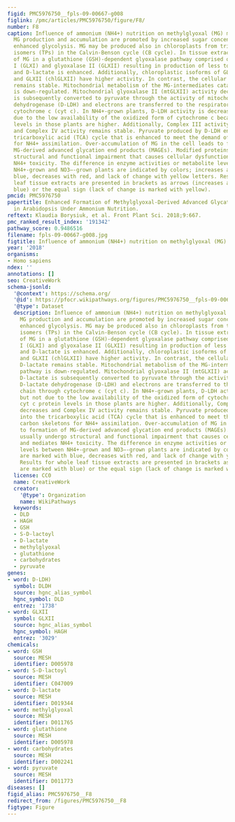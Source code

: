 ```yaml
---
figid: PMC5976750__fpls-09-00667-g008
figlink: /pmc/articles/PMC5976750/figure/F8/
number: F8
caption: Influence of ammonium (NH4+) nutrition on methylglyoxal (MG) metabolism.
  MG production and accumulation are promoted by increased sugar concentration and
  enhanced glycolysis. MG may be produced also in chloroplasts from triose phosphate
  isomers (TPs) in the Calvin-Benson cycle (CB cycle). In tissue extracts, catabolism
  of MG in a glutathione (GSH)-dependent glyoxalase pathway comprised of glyoxalase
  I (GLXI) and glyoxalase II (GLXII) resulting in production of less toxic S-D-lactoylglutathione
  and D-lactate is enhanced. Additionally, chloroplastic isoforms of GLXI (chlGLXI)
  and GLXII (chlGLXII) have higher activity. In contrast, the cellular level of D-lactate
  remains stable. Mitochondrial metabolism of the MG-intermediates catabolic pathway
  is down-regulated. Mitochondrial glyoxalase II (mtGLXII) activity decreases. D-lactate
  is subsequently converted to pyruvate through the activity of mitochondrial D-lactate
  dehydrogenase (D-LDH) and electrons are transferred to the respiratory chain through
  cytochrome c (cyt c). In NH4+-grown plants, D-LDH activity is decreased, but not
  due to the low availability of the oxidized form of cytochrome c because cyt c protein
  levels in those plants are higher. Additionally, Complex III activity decreases
  and Complex IV activity remains stable. Pyruvate produced by D-LDH enters into the
  tricarboxylic acid (TCA) cycle that is enhanced to meet the demand of carbon skeletons
  for NH4+ assimilation. Over-accumulation of MG in the cell leads to formation of
  MG-derived advanced glycation end products (MAGEs). Modified proteins usually undergo
  structural and functional impairment that causes cellular dysfunction and mediates
  NH4+ toxicity. The difference in enzyme activities or metabolite levels between
  NH4+-grown and NO3–-grown plants are indicated by colors; increases are marked with
  blue, decreases with red, and lack of change with yellow letters. Results for whole
  leaf tissue extracts are presented in brackets as arrows (increases are marked with
  blue) or the equal sign (lack of change is marked with yellow).
pmcid: PMC5976750
papertitle: Enhanced Formation of Methylglyoxal-Derived Advanced Glycation End Products
  in Arabidopsis Under Ammonium Nutrition.
reftext: Klaudia Borysiuk, et al. Front Plant Sci. 2018;9:667.
pmc_ranked_result_index: '191342'
pathway_score: 0.9486516
filename: fpls-09-00667-g008.jpg
figtitle: Influence of ammonium (NH4+) nutrition on methylglyoxal (MG) metabolism
year: '2018'
organisms:
- Homo sapiens
ndex: ''
annotations: []
seo: CreativeWork
schema-jsonld:
  '@context': https://schema.org/
  '@id': https://pfocr.wikipathways.org/figures/PMC5976750__fpls-09-00667-g008.html
  '@type': Dataset
  description: Influence of ammonium (NH4+) nutrition on methylglyoxal (MG) metabolism.
    MG production and accumulation are promoted by increased sugar concentration and
    enhanced glycolysis. MG may be produced also in chloroplasts from triose phosphate
    isomers (TPs) in the Calvin-Benson cycle (CB cycle). In tissue extracts, catabolism
    of MG in a glutathione (GSH)-dependent glyoxalase pathway comprised of glyoxalase
    I (GLXI) and glyoxalase II (GLXII) resulting in production of less toxic S-D-lactoylglutathione
    and D-lactate is enhanced. Additionally, chloroplastic isoforms of GLXI (chlGLXI)
    and GLXII (chlGLXII) have higher activity. In contrast, the cellular level of
    D-lactate remains stable. Mitochondrial metabolism of the MG-intermediates catabolic
    pathway is down-regulated. Mitochondrial glyoxalase II (mtGLXII) activity decreases.
    D-lactate is subsequently converted to pyruvate through the activity of mitochondrial
    D-lactate dehydrogenase (D-LDH) and electrons are transferred to the respiratory
    chain through cytochrome c (cyt c). In NH4+-grown plants, D-LDH activity is decreased,
    but not due to the low availability of the oxidized form of cytochrome c because
    cyt c protein levels in those plants are higher. Additionally, Complex III activity
    decreases and Complex IV activity remains stable. Pyruvate produced by D-LDH enters
    into the tricarboxylic acid (TCA) cycle that is enhanced to meet the demand of
    carbon skeletons for NH4+ assimilation. Over-accumulation of MG in the cell leads
    to formation of MG-derived advanced glycation end products (MAGEs). Modified proteins
    usually undergo structural and functional impairment that causes cellular dysfunction
    and mediates NH4+ toxicity. The difference in enzyme activities or metabolite
    levels between NH4+-grown and NO3–-grown plants are indicated by colors; increases
    are marked with blue, decreases with red, and lack of change with yellow letters.
    Results for whole leaf tissue extracts are presented in brackets as arrows (increases
    are marked with blue) or the equal sign (lack of change is marked with yellow).
  license: CC0
  name: CreativeWork
  creator:
    '@type': Organization
    name: WikiPathways
  keywords:
  - DLD
  - HAGH
  - GSH
  - S-D-lactoyl
  - D-lactate
  - methylglyoxal
  - glutathione
  - carbohydrates
  - pyruvate
genes:
- word: D-LDH)
  symbol: DLDH
  source: hgnc_alias_symbol
  hgnc_symbol: DLD
  entrez: '1738'
- word: GLXII
  symbol: GLXII
  source: hgnc_alias_symbol
  hgnc_symbol: HAGH
  entrez: '3029'
chemicals:
- word: GSH
  source: MESH
  identifier: D005978
- word: S-D-lactoyl
  source: MESH
  identifier: C047009
- word: D-lactate
  source: MESH
  identifier: D019344
- word: methylglyoxal
  source: MESH
  identifier: D011765
- word: glutathione
  source: MESH
  identifier: D005978
- word: carbohydrates
  source: MESH
  identifier: D002241
- word: pyruvate
  source: MESH
  identifier: D011773
diseases: []
figid_alias: PMC5976750__F8
redirect_from: /figures/PMC5976750__F8
figtype: Figure
---
```

